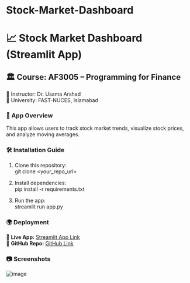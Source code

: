 # Stock-Market-Dashboard
# 📈 Stock Market Dashboard (Streamlit App)

## 🏛 Course: AF3005 – Programming for Finance
📌 Instructor: Dr. Usama Arshad  
📌 University: FAST-NUCES, Islamabad  

### 🔹 App Overview  
This app allows users to track stock market trends, visualize stock prices, and analyze moving averages.

### 🛠 Installation Guide  
1. Clone this repository:  
git clone <your_repo_url>

2. Install dependencies:  
pip install -r requirements.txt

3. Run the app:  
streamlit run app.py

### 🌍 Deployment  
🔗 **Live App:** [Streamlit App Link](https://stock-market-dashboard-y98bzknd8nuq9cuzsxqfwc.streamlit.app/)  
🔗 **GitHub Repo:** [GitHub Link](https://github.com/Muhammad-Arsalan23/Stock-Market-Dashboard.git)  

### 📷 Screenshots  
![image](https://github.com/user-attachments/assets/1b663b59-ae64-435e-bed5-cc3ed96359db)




